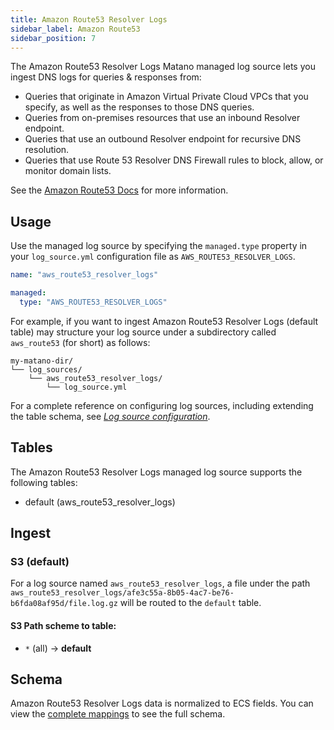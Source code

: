 ```yaml
---
title: Amazon Route53 Resolver Logs
sidebar_label: Amazon Route53
sidebar_position: 7
---
```


The Amazon Route53 Resolver Logs Matano managed log source lets you ingest DNS logs for queries & responses from: 

- Queries that originate in Amazon Virtual Private Cloud VPCs that you specify, as well as the responses to those DNS queries.
- Queries from on-premises resources that use an inbound Resolver endpoint.
- Queries that use an outbound Resolver endpoint for recursive DNS resolution.
- Queries that use Route 53 Resolver DNS Firewall rules to block, allow, or monitor domain lists.

See the [Amazon Route53 Docs](https://docs.aws.amazon.com/Route53/latest/DeveloperGuide/resolver-query-logs.html) for more information.

## Usage

Use the managed log source by specifying the `managed.type` property in your `log_source.yml` configuration file as `AWS_ROUTE53_RESOLVER_LOGS`.

```yml
name: "aws_route53_resolver_logs"

managed:
  type: "AWS_ROUTE53_RESOLVER_LOGS"
```

For example, if you want to ingest Amazon Route53 Resolver Logs (default table) may structure your log source under a subdirectory called `aws_route53` (for short) as follows:

```
my-matano-dir/
└── log_sources/
    └── aws_route53_resolver_logs/
        └── log_source.yml
```

For a complete reference on configuring log sources, including extending the table schema, see [_Log source configuration_](../../configuration.md).

## Tables

The Amazon Route53 Resolver Logs managed log source supports the following tables:

- default (aws_route53_resolver_logs)

## Ingest

### S3 (default)

For a log source named `aws_route53_resolver_logs`, a file under the path `aws_route53_resolver_logs/afe3c55a-8b05-4ac7-be76-b6fda08af95d/file.log.gz` will be routed to the `default` table.

#### S3 Path scheme to table:

- `*` (all) -> **default**

## Schema

Amazon Route53 Resolver Logs data is normalized to ECS fields. You can view the [complete mappings][1] to see the full schema.

[1]: https://github.com/matanolabs/matano/blob/main/data/managed/log_sources/aws_route53_resolver_logs/log_source.yml

